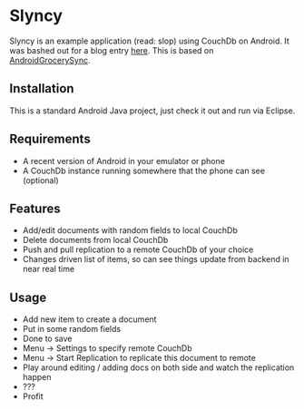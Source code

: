 # Slyncy
Slyncy is an example application (read: slop) using CouchDb on Android. It was bashed out for a blog entry [here](http://blog.shinetech.com/2011/11/14/couchdb-on-android/).
This is based on [AndroidGrocerySync](https://github.com/couchbaselabs/AndroidGrocerySync).

## Installation
This is a standard Android Java project, just check it out and run via Eclipse.

## Requirements
- A recent version of Android in your emulator or phone
- A CouchDb instance running somewhere that the phone can see (optional)

## Features
- Add/edit documents with random fields to local CouchDb
- Delete documents from local CouchDb
- Push and pull replication to a remote CouchDb of your choice
- Changes driven list of items, so can see things update from backend in near real time

## Usage
- Add new item to create a document
- Put in some random fields
- Done to save
- Menu -> Settings to specify remote CouchDb
- Menu -> Start Replication to replicate this document to remote
- Play around editing / adding docs on both side and watch the replication happen
- ???
- Profit
